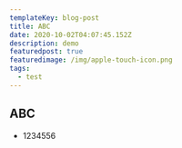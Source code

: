 ```yaml
---
templateKey: blog-post
title: ABC
date: 2020-10-02T04:07:45.152Z
description: demo
featuredpost: true
featuredimage: /img/apple-touch-icon.png
tags:
  - test
---
```

## ABC
- 1234556